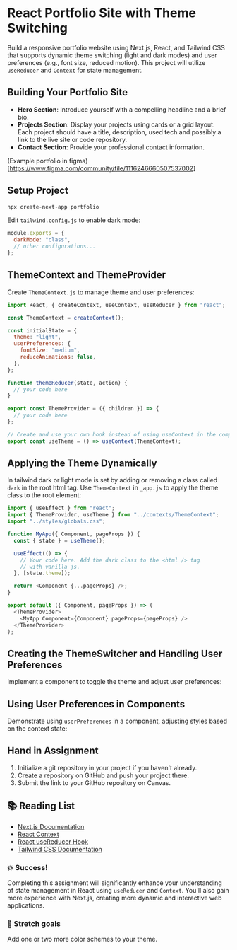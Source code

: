 # React Portfolio Site with Theme Switching

Build a responsive portfolio website using Next.js, React, and Tailwind CSS that supports dynamic theme switching (light and dark modes) and user preferences (e.g., font size, reduced motion). This project will utilize `useReducer` and `Context` for state management.

## Building Your Portfolio Site

- **Hero Section**: Introduce yourself with a compelling headline and a brief bio.
- **Projects Section**: Display your projects using cards or a grid layout. Each project should have a title, description, used tech and possibly a link to the live site or code repository.
- **Contact Section**: Provide your professional contact information.

(Example portfolio in figma)[https://www.figma.com/community/file/1116246660507537002]

## Setup Project

```bash
npx create-next-app portfolio
```

Edit `tailwind.config.js` to enable dark mode:

```javascript
module.exports = {
  darkMode: "class",
  // other configurations...
};
```

## ThemeContext and ThemeProvider

Create `ThemeContext.js` to manage theme and user preferences:

```javascript
import React, { createContext, useContext, useReducer } from "react";

const ThemeContext = createContext();

const initialState = {
  theme: "light",
  userPreferences: {
    fontSize: "medium",
    reduceAnimations: false,
  },
};

function themeReducer(state, action) {
  // your code here
}

export const ThemeProvider = ({ children }) => {
  // your code here
};

// Create and use your own hook instead of using useContext in the components
export const useTheme = () => useContext(ThemeContext);
```

## Applying the Theme Dynamically

In tailwind dark or light mode is set by adding or removing a class called `dark` in the root html tag. Use `ThemeContext` in `_app.js` to apply the theme class to the root element:

```javascript
import { useEffect } from "react";
import { ThemeProvider, useTheme } from "../contexts/ThemeContext";
import "../styles/globals.css";

function MyApp({ Component, pageProps }) {
  const { state } = useTheme();

  useEffect(() => {
    // Your code here. Add the dark class to the <html /> tag
    // with vanilla js.
  }, [state.theme]);

  return <Component {...pageProps} />;
}

export default ({ Component, pageProps }) => (
  <ThemeProvider>
    <MyApp Component={Component} pageProps={pageProps} />
  </ThemeProvider>
);
```

## Creating the ThemeSwitcher and Handling User Preferences

Implement a component to toggle the theme and adjust user preferences:

## Using User Preferences in Components

Demonstrate using `userPreferences` in a component, adjusting styles based on the context state:

## Hand in Assignment

1. Initialize a git repository in your project if you haven't already.
2. Create a repository on GitHub and push your project there.
3. Submit the link to your GitHub repository on Canvas.

## :books: Reading List

- [Next.js Documentation](https://nextjs.org/docs)
- [React Context](https://reactjs.org/docs/context.html)
- [React useReducer Hook](https://reactjs.org/docs/hooks-reference.html#usereducer)
- [Tailwind CSS Documentation](https://tailwindcss.com/docs)

### :boom: Success!

Completing this assignment will significantly enhance your understanding of state management in React using `useReducer` and `Context`. You'll also gain more experience with Next.js, creating more dynamic and interactive web applications.

### :runner: Stretch goals

Add one or two more color schemes to your theme.
